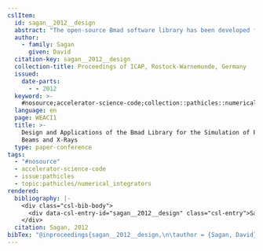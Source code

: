 ```yaml
---
cslItem:
  id: sagan__2012__design
  abstract: "The open-source Bmad software library has been developed for simulating both charged particle beams and X-rays. Owing to its modular, object-oriented design, Bmad has proved to be versatile, and is currently used in a number of programs at Cornell's Laboratory for Elementary-Particle Physics. This paper will discuss the design of the Bmad library and how features such as the ability to simulate overlapping elements, the ability to define the action of control-room “knobs,” and the ability to select among different tracking algorithms, have all\_…"
  author:
    - family: Sagan
      given: David
  citation-key: sagan__2012__design
  collection-title: Proceedings of ICAP, Rostock-Warnemunde, Germany
  issued:
    date-parts:
      - - 2012
  keyword: >-
    #nosource;accelerator-science-code;collection::pathicles::numerical_integrators
  language: en
  page: WEACI1
  title: >-
    Design and Applications of the Bmad Library for the Simulation of Particle
    Beams and X-Rays
  type: paper-conference
tags:
  - "#nosource"
  - accelerator-science-code
  - issue:pathicles
  - topic:pathicles/numerical_integrators
rendered:
  bibliography: |-
    <div class="csl-bib-body">
      <div data-csl-entry-id="sagan__2012__design" class="csl-entry">Sagan, D. 2012 “Design and Applications of the Bmad Library for the Simulation of Particle Beams and X-Rays,” in. (Proceedings of ICAP, Rostock-Warnemunde, Germany), p. WEACI1.</div>
    </div>
  citation: Sagan, 2012
bibTex: "@inproceedings{sagan__2012__design,\n\tauthor = {Sagan, David},\n\tseries = {Proceedings of {ICAP}, {Rostock}-{Warnemunde}, {Germany}},\n\tyear = {2012},\n\tpages = {WEACI1},\n\ttitle = {Design and {Applications} of the {Bmad} {Library} for the {Simulation} of {Particle} {Beams} and {X}-{Rays}},\n}\n\n"
---
```

